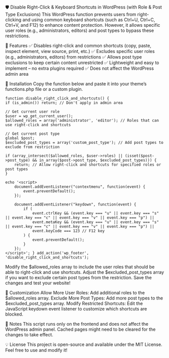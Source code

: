 🛡️ Disable Right-Click & Keyboard Shortcuts in WordPress (with Role & Post Type Exclusions)
This WordPress function prevents users from right-clicking and using common keyboard shortcuts (such as Ctrl+U, Ctrl+C, Ctrl+V, and F12) to enhance content protection. However, it allows specific user roles (e.g., administrators, editors) and post types to bypass these restrictions.

🚀 Features
✅ Disables right-click and common shortcuts (copy, paste, inspect element, view source, print, etc.)
✅ Excludes specific user roles (e.g., administrators, editors) from restrictions
✅ Allows post type exclusions to keep certain content unrestricted
✅ Lightweight and easy to implement – no extra plugins required
✅ Does not affect the WordPress admin area

📌 Installation
Copy the function below and paste it into your theme’s functions.php file or a custom plugin.

    function disable_right_click_and_shortcuts() {
    if (is_admin()) return; // Don't apply in admin area

    // Get current user role
    $user = wp_get_current_user();
    $allowed_roles = array('administrator', 'editor'); // Roles that can use right-click and shortcuts
    
    // Get current post type
    global $post;
    $excluded_post_types = array('custom_post_type'); // Add post types to exclude from restriction
    
    if (array_intersect($allowed_roles, $user->roles) || (isset($post->post_type) && in_array($post->post_type, $excluded_post_types))) {
        return; // Allow right-click and shortcuts for specified roles or post types
    }
    
    echo '<script>
        document.addEventListener("contextmenu", function(event) {
            event.preventDefault();
        });
        
        document.addEventListener("keydown", function(event) {
            if (
                event.ctrlKey && (event.key === "u" || event.key === "s" || event.key === "c" || event.key === "v" || event.key === "p") ||
                event.metaKey && (event.key === "u" || event.key === "s" || event.key === "c" || event.key === "v" || event.key === "p") ||
                event.keyCode === 123 // F12 key
            ) {
                event.preventDefault();
            }
        });
    </script>'; } add_action('wp_footer', 'disable_right_click_and_shortcuts');


Modify the $allowed_roles array to include the user roles that should be able to right-click and use shortcuts.
Adjust the $excluded_post_types array if you want to exclude certain post types from the restriction.
Save the changes and test your website!

🔧 Customization
Allow More User Roles: Add additional roles to the $allowed_roles array.
Exclude More Post Types: Add more post types to the $excluded_post_types array.
Modify Restricted Shortcuts: Edit the JavaScript keydown event listener to customize which shortcuts are blocked.

📝 Notes
This script runs only on the frontend and does not affect the WordPress admin panel.
Cached pages might need to be cleared for the changes to take effect.

💡 License
This project is open-source and available under the MIT License. Feel free to use and modify it!
